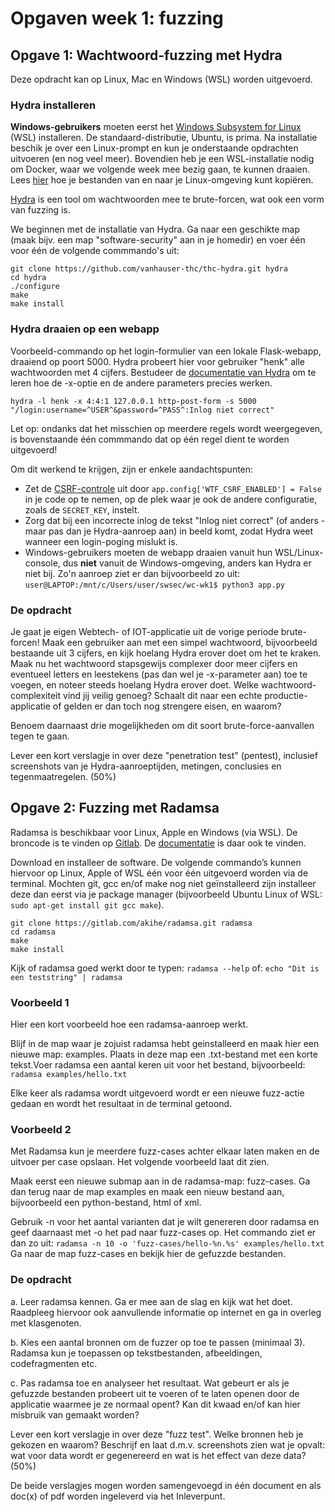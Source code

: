 # Opgaven week 1: fuzzing

## Opgave 1: Wachtwoord-fuzzing met Hydra

Deze opdracht kan op Linux, Mac en Windows (WSL) worden uitgevoerd.

### Hydra installeren

**Windows-gebruikers** moeten eerst het [Windows Subsystem for Linux](https://learn.microsoft.com/en-us/windows/wsl/install) (WSL) installeren. De standaard-distributie, Ubuntu, is prima. Na installatie beschik je over een Linux-prompt en kun je onderstaande opdrachten uitvoeren (en nog veel meer). Bovendien heb je een WSL-installatie nodig om Docker, waar we volgende week mee bezig gaan, te kunnen draaien. Lees [hier](https://www.howtogeek.com/426749/how-to-access-your-linux-wsl-files-in-windows-10/) hoe je bestanden van en naar je Linux-omgeving kunt kopiëren.

[Hydra](https://github.com/vanhauser-thc/thc-hydra) is een tool om wachtwoorden mee te brute-forcen, wat ook een vorm van fuzzing is.

We beginnen met de installatie van Hydra. Ga naar een geschikte map (maak bijv. een map "software-security" aan in je homedir) en voer één voor één de volgende commmando's uit:
```
git clone https://github.com/vanhauser-thc/thc-hydra.git hydra
cd hydra
./configure
make
make install
```

### Hydra draaien op een webapp

Voorbeeld-commando op het login-formulier van een lokale Flask-webapp, draaiend op poort 5000. Hydra probeert hier voor gebruiker "henk" alle wachtwoorden met 4 cijfers. Bestudeer de [documentatie van Hydra](https://github.com/vanhauser-thc/thc-hydra) om te leren hoe de -x-optie en de andere parameters precies werken.

``hydra -l henk -x 4:4:1 127.0.0.1 http-post-form -s 5000 "/login:username=^USER^&password=^PASS^:Inlog niet correct"``

Let op: ondanks dat het misschien op meerdere regels wordt weergegeven, is bovenstaande één commmando dat op één regel dient te worden uitgevoerd!

Om dit werkend te krijgen, zijn er enkele aandachtspunten:

* Zet de [CSRF-controle](https://www.geeksforgeeks.org/csrf-protection-in-flask/) uit door ``app.config['WTF_CSRF_ENABLED'] = False`` in je code op te nemen, op de plek waar je ook de andere configuratie, zoals de ``SECRET_KEY``, instelt.
* Zorg dat bij een incorrecte inlog de tekst "Inlog niet correct" (of anders - maar pas dan je Hydra-aanroep aan) in beeld komt, zodat Hydra weet wanneer een login-poging mislukt is.
* Windows-gebruikers moeten de webapp draaien vanuit hun WSL/Linux-console, dus **niet** vanuit de Windows-omgeving, anders kan Hydra er niet bij. Zo'n aanroep ziet er dan bijvoorbeeld zo uit: ``user@LAPTOP:/mnt/c/Users/user/swsec/wc-wk1$ python3 app.py``

### De opdracht

Je gaat je eigen Webtech- of IOT-applicatie uit de vorige periode brute-forcen! Maak een gebruiker aan met een simpel wachtwoord, bijvoorbeeld bestaande uit 3 cijfers, en kijk hoelang Hydra erover doet om het te kraken. Maak nu het wachtwoord stapsgewijs complexer door meer cijfers en eventueel letters en leestekens (pas dan wel je -x-parameter aan) toe te voegen, en noteer steeds hoelang Hydra erover doet. Welke wachtwoord-complexiteit vind jij veilig genoeg? Schaalt dit naar een echte productie-applicatie of gelden er dan toch nog strengere eisen, en waarom?

Benoem daarnaast drie mogelijkheden om dit soort brute-force-aanvallen tegen te gaan.

Lever een kort verslagje in over deze "penetration test" (pentest), inclusief screenshots van je Hydra-aanroeptijden, metingen, conclusies en tegenmaatregelen. (50%)

## Opgave 2: Fuzzing met Radamsa

Radamsa is beschikbaar voor Linux, Apple en Windows (via WSL). De broncode is te vinden op [Gitlab](https://gitlab.com/akihe/radamsa). De [documentatie](https://gitlab.com/akihe/radamsa/-/blob/develop/README.md) is daar ook te vinden.

Download en installeer de software. De volgende commando’s kunnen hiervoor op Linux, Apple of WSL één voor één uitgevoerd worden via de terminal. Mochten git, gcc en/of make nog niet geïnstalleerd zijn installeer deze dan eerst via je package manager (bijvoorbeeld Ubuntu Linux of WSL: ``sudo apt-get install git gcc make``).

```
git clone https://gitlab.com/akihe/radamsa.git radamsa
cd radamsa
make
make install
```

Kijk of radamsa goed werkt door te typen: ``radamsa --help`` of: ``echo "Dit is een teststring" | radamsa``

### Voorbeeld 1
Hier een kort voorbeeld hoe een radamsa-aanroep werkt.

Blijf in de map waar je zojuist radamsa hebt geinstalleerd en maak hier een nieuwe map: examples. Plaats in deze map een .txt-bestand met een korte tekst.Voer radamsa een aantal keren uit voor het bestand, bijvoorbeeld: ``radamsa examples/hello.txt``

Elke keer als radamsa wordt uitgevoerd wordt er een nieuwe fuzz-actie gedaan en wordt het resultaat in de terminal getoond.

### Voorbeeld 2
Met Radamsa kun je meerdere fuzz-cases achter elkaar laten maken en de uitvoer per case opslaan. Het volgende voorbeeld laat dit zien.

Maak eerst een nieuwe submap aan in de radamsa-map: fuzz-cases. Ga dan terug naar de map examples en maak een nieuw bestand aan, bijvoorbeeld een python-bestand, html of xml.

Gebruik -n voor het aantal varianten dat je wilt genereren door radamsa en geef daarnaast met -o het pad naar fuzz-cases op. Het commando ziet er dan zo uit: ``radamsa -n 10 -o 'fuzz-cases/hello-%n.%s' examples/hello.txt``
Ga naar de map fuzz-cases en bekijk hier de gefuzzde bestanden.

### De opdracht
a. Leer radamsa kennen. Ga er mee aan de slag en kijk wat het doet. Raadpleeg hiervoor ook aanvullende informatie op internet en ga in overleg met klasgenoten.

b. Kies een aantal bronnen om de fuzzer op toe te passen (minimaal 3). Radamsa kun je toepassen op tekstbestanden, afbeeldingen, codefragmenten etc.  

c. Pas radamsa toe en analyseer het resultaat. Wat gebeurt er als je gefuzzde bestanden probeert uit te voeren of te laten openen door de applicatie waarmee je ze normaal opent? Kan dit kwaad en/of kan hier misbruik van gemaakt worden?

Lever een kort verslagje in over deze "fuzz test". Welke bronnen heb je gekozen en waarom? Beschrijf en laat d.m.v. screenshots zien wat je opvalt: wat voor data wordt er gegenereerd en wat is het effect van deze data? (50%)

De beide verslagjes mogen worden samengevoegd in één document en als doc(x) of pdf worden ingeleverd via het Inleverpunt.